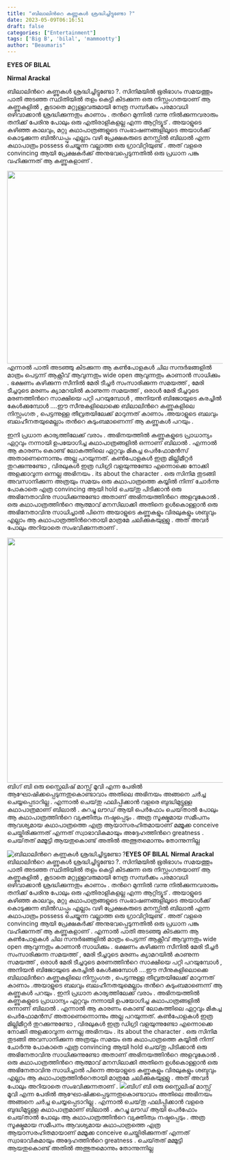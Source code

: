 ```yaml
---
title: "ബിലാലിൻറെ കണ്ണുകൾ ശ്രദ്ധിച്ചിട്ടുണ്ടോ ?"
date: 2023-05-09T06:16:51
draft: false
categories: ["Entertainment"]
tags: ['Big B', 'bilal', 'mammootty']
author: "Beaumaris"
---
```


<strong>EYES OF BILAL</strong>

<strong>Nirmal Arackal </strong>

ബിലാലിൻറെ കണ്ണുകൾ ശ്രദ്ധിച്ചിട്ടുണ്ടോ ?. സിനിമയിൽ ഭൂരിഭാഗം സമയത്തും പാതി അടഞ്ഞ സ്ഥിതിയിൽ തളം കെട്ടി കിടക്കുന്ന ഒരു നിസ്സംഗതയാണ് ആ കണ്ണുകളിൽ , കൂടാതെ മറ്റുള്ളവരുമായി നേത്ര സമ്പർക്കം പരമാവധി ഒഴിവാക്കാൻ ശ്രദ്ധിക്കുന്നതും കാണാം . തൻറെ മുന്നിൽ വന്നു നിൽക്കുന്നവരാരും തനിക്ക് പേരിനു പോലും ഒരു എതിരാളികളല്ല എന്ന ആറ്റിട്യൂട് . അയാളുടെ കഴിഞ്ഞ കാലവും, മറ്റു കഥാപാത്രങ്ങളുടെ സംഭാഷണങ്ങളിലൂടെ അയാൾക്ക് കൊടുക്കുന്ന ബിൽഡപ്പും എല്ലാം വഴി പ്രേക്ഷകരുടെ മനസ്സിൽ ബിലാൽ എന്ന കഥാപാത്രം possess ചെയ്യുന്ന വല്ലാത്ത ഒരു ഗ്രാവിറ്റിയുണ്ട് . അത് വളരെ convincing ആയി പ്രേക്ഷകർക്ക് അനുഭവപ്പെടുന്നതിൽ ഒരു പ്രധാന പങ്കു വഹിക്കുന്നത് ആ കണ്ണുകളാണ് .

<a href="https://cdn.boolokam.com/articles/2023/05/FWFWWW.jpg"><img class="size-large wp-image-394926 aligncenter" src="https://cdn.boolokam.com/articles/2023/05/FWFWWW-1024x576.jpg" alt="" width="800" height="450" /></a>എന്നാൽ പാതി അടഞ്ഞു കിടക്കുന്ന ആ കൺപോളകൾ ചില സന്ദർഭങ്ങളിൽ മാത്രം പെട്ടന്ന് ആക്റ്റീവ് ആവുന്നതും wide open ആവുന്നതും കാണാൻ സാധിക്കും . ഭക്ഷണം കഴിക്കുന്ന സീനിൽ മേരി ടീച്ചർ സംസാരിക്കുന്ന സമയത്ത് , മേരി ടീച്ചറുടെ മരണം ക്യാമറയിൽ കാണുന്ന സമയത്ത് , ഒരാൾ മേരി ടീച്ചറുടെ മരണത്തിൻറെ സാക്ഷിയെ പറ്റി പറയുമ്പോൾ , അനിയൻ ബിജോയുടെ കരച്ചിൽ കേൾക്കുമ്പോൾ ....ഈ സീനുകളിലൊക്കെ ബിലാലിൻറെ കണ്ണുകളിലെ നിസ്സംഗത , പെട്ടന്നുള്ള തീവ്രതയിലേക്ക് മാറുന്നത് കാണാം .അയാളുടെ ബലവും ബലഹീനതയുമെല്ലാം തൻറെ കുടുംബമാണെന്ന് ആ കണ്ണുകൾ പറയും .

ഇനി പ്രധാന കാര്യത്തിലേക്ക് വരാം . അഭിനയത്തിൽ കണ്ണുകളുടെ പ്രാധാന്യം ഏറ്റവും നന്നായി ഉപയോഗിച്ച കഥാപാത്രങ്ങളിൽ ഒന്നാണ് ബിലാൽ . എന്നാൽ ആ കാരണം കൊണ്ട് ലോകത്തിലെ ഏറ്റവും മികച്ച പെർഫോമൻസ് അതാണെന്നൊന്നും അല്ല പറയുന്നത്. കൺപോളകൾ ഇത്ര മില്ലിമീറ്റർ തുറക്കുന്നുണ്ടോ , വിരലുകൾ ഇത്ര ഡിഗ്രി വളയുന്നുണ്ടോ എന്നൊക്കെ നോക്കി അളക്കാവുന്ന ഒന്നല്ല അഭിനയം . its about the character . ഒരു സിനിമ തുടങ്ങി അവസാനിക്കുന്ന അത്രയും സമയം ഒരു കഥാപാത്രത്തെ കയ്യിൽ നിന്ന് ചോർന്നു പോകാതെ എത്ര convincing ആയി hold ചെയ്‌തു പിടിക്കാൻ ഒരു അഭിനേതാവിനു സാധിക്കുന്നുണ്ടോ അതാണ് അഭിനയത്തിൻറെ അളവുകോൽ . ഒരു കഥാപാത്രത്തിൻറെ ആത്മാവ് മനസിലാക്കി അതിനെ ഉൾകൊള്ളാൻ ഒരു അഭിനേതാവിനു സാധിച്ചാൽ പിന്നെ അയാളുടെ കണ്ണുകളും വിരലുകളും ശബ്ദവും എല്ലാം ആ കഥാപാത്രത്തിൻറെതായി മാത്രമേ ചലിക്കുകയുള്ളു . അത് അവർ പോലും അറിയാതെ സംഭവിക്കുന്നതാണ് .

<a href="https://cdn.boolokam.com/articles/2023/05/WD.jpg"><img class=" wp-image-394927 aligncenter" src="https://cdn.boolokam.com/articles/2023/05/WD.jpg" alt="" width="763" height="572" /></a>ബിഗ് ബി ഒരു സ്റ്റൈലിഷ് മാസ്സ് മൂവി എന്ന പേരിൽ ആഘോഷിക്കപ്പെടുന്നതുകൊണ്ടാവാം അതിലെ അഭിനയം അങ്ങനെ ചർച്ച ചെയ്യപ്പെടാറില്ല . എന്നാൽ ചെയ്‌തു ഫലിപ്പിക്കാൻ വളരെ ബുദ്ധിമുട്ടുള്ള കഥാപാത്രമാണ് ബിലാൽ . കുറച്ചു ലൗഡ് ആയി പെർഫോം ചെയ്‌താൽ പോലും ആ കഥാപാത്രത്തിൻറെ വ്യക്തിത്വം നഷ്ടപ്പെടും . അത്ര സൂക്ഷ്മമായ സമീപനം ആവശ്യമായ കഥാപാത്രത്തെ എത്ര ആയാസരഹിതമായാണ് മമ്മൂക്ക conceive ചെയ്തിരിക്കുന്നത് എന്നത് സ്വാഭാവികമായും അദ്ദേഹത്തിൻറെ greatness . ചെയ്‌തത്‌ മമ്മൂട്ടി ആയതുകൊണ്ട് അതിൽ അത്ഭുതമൊന്നും തോന്നുന്നില്ല


![ബിലാലിൻറെ കണ്ണുകൾ ശ്രദ്ധിച്ചിട്ടുണ്ടോ ?](https://cdn.boolokam.com/articles/2023/05/FWFWWW-1024x576.jpg)**EYES OF BILAL** **Nirmal Arackal** ബിലാലിൻറെ കണ്ണുകൾ ശ്രദ്ധിച്ചിട്ടുണ്ടോ ?. സിനിമയിൽ ഭൂരിഭാഗം സമയത്തും പാതി അടഞ്ഞ സ്ഥിതിയിൽ തളം കെട്ടി കിടക്കുന്ന ഒരു നിസ്സംഗതയാണ് ആ കണ്ണുകളിൽ , കൂടാതെ മറ്റുള്ളവരുമായി നേത്ര സമ്പർക്കം പരമാവധി ഒഴിവാക്കാൻ ശ്രദ്ധിക്കുന്നതും കാണാം . തൻറെ മുന്നിൽ വന്നു നിൽക്കുന്നവരാരും തനിക്ക് പേരിനു പോലും ഒരു എതിരാളികളല്ല എന്ന ആറ്റിട്യൂട് . അയാളുടെ കഴിഞ്ഞ കാലവും, മറ്റു കഥാപാത്രങ്ങളുടെ സംഭാഷണങ്ങളിലൂടെ അയാൾക്ക് കൊടുക്കുന്ന ബിൽഡപ്പും എല്ലാം വഴി പ്രേക്ഷകരുടെ മനസ്സിൽ ബിലാൽ എന്ന കഥാപാത്രം possess ചെയ്യുന്ന വല്ലാത്ത ഒരു ഗ്രാവിറ്റിയുണ്ട് . അത് വളരെ convincing ആയി പ്രേക്ഷകർക്ക് അനുഭവപ്പെടുന്നതിൽ ഒരു പ്രധാന പങ്കു വഹിക്കുന്നത് ആ കണ്ണുകളാണ് . [](https://cdn.boolokam.com/articles/2023/05/FWFWWW.jpg)എന്നാൽ പാതി അടഞ്ഞു കിടക്കുന്ന ആ കൺപോളകൾ ചില സന്ദർഭങ്ങളിൽ മാത്രം പെട്ടന്ന് ആക്റ്റീവ് ആവുന്നതും wide open ആവുന്നതും കാണാൻ സാധിക്കും . ഭക്ഷണം കഴിക്കുന്ന സീനിൽ മേരി ടീച്ചർ സംസാരിക്കുന്ന സമയത്ത് , മേരി ടീച്ചറുടെ മരണം ക്യാമറയിൽ കാണുന്ന സമയത്ത് , ഒരാൾ മേരി ടീച്ചറുടെ മരണത്തിൻറെ സാക്ഷിയെ പറ്റി പറയുമ്പോൾ , അനിയൻ ബിജോയുടെ കരച്ചിൽ കേൾക്കുമ്പോൾ ....ഈ സീനുകളിലൊക്കെ ബിലാലിൻറെ കണ്ണുകളിലെ നിസ്സംഗത , പെട്ടന്നുള്ള തീവ്രതയിലേക്ക് മാറുന്നത് കാണാം .അയാളുടെ ബലവും ബലഹീനതയുമെല്ലാം തൻറെ കുടുംബമാണെന്ന് ആ കണ്ണുകൾ പറയും . ഇനി പ്രധാന കാര്യത്തിലേക്ക് വരാം . അഭിനയത്തിൽ കണ്ണുകളുടെ പ്രാധാന്യം ഏറ്റവും നന്നായി ഉപയോഗിച്ച കഥാപാത്രങ്ങളിൽ ഒന്നാണ് ബിലാൽ . എന്നാൽ ആ കാരണം കൊണ്ട് ലോകത്തിലെ ഏറ്റവും മികച്ച പെർഫോമൻസ് അതാണെന്നൊന്നും അല്ല പറയുന്നത്. കൺപോളകൾ ഇത്ര മില്ലിമീറ്റർ തുറക്കുന്നുണ്ടോ , വിരലുകൾ ഇത്ര ഡിഗ്രി വളയുന്നുണ്ടോ എന്നൊക്കെ നോക്കി അളക്കാവുന്ന ഒന്നല്ല അഭിനയം . its about the character . ഒരു സിനിമ തുടങ്ങി അവസാനിക്കുന്ന അത്രയും സമയം ഒരു കഥാപാത്രത്തെ കയ്യിൽ നിന്ന് ചോർന്നു പോകാതെ എത്ര convincing ആയി hold ചെയ്‌തു പിടിക്കാൻ ഒരു അഭിനേതാവിനു സാധിക്കുന്നുണ്ടോ അതാണ് അഭിനയത്തിൻറെ അളവുകോൽ . ഒരു കഥാപാത്രത്തിൻറെ ആത്മാവ് മനസിലാക്കി അതിനെ ഉൾകൊള്ളാൻ ഒരു അഭിനേതാവിനു സാധിച്ചാൽ പിന്നെ അയാളുടെ കണ്ണുകളും വിരലുകളും ശബ്ദവും എല്ലാം ആ കഥാപാത്രത്തിൻറെതായി മാത്രമേ ചലിക്കുകയുള്ളു . അത് അവർ പോലും അറിയാതെ സംഭവിക്കുന്നതാണ് . [![](https://cdn.boolokam.com/articles/2023/05/WD.jpg)](https://cdn.boolokam.com/articles/2023/05/WD.jpg)ബിഗ് ബി ഒരു സ്റ്റൈലിഷ് മാസ്സ് മൂവി എന്ന പേരിൽ ആഘോഷിക്കപ്പെടുന്നതുകൊണ്ടാവാം അതിലെ അഭിനയം അങ്ങനെ ചർച്ച ചെയ്യപ്പെടാറില്ല . എന്നാൽ ചെയ്‌തു ഫലിപ്പിക്കാൻ വളരെ ബുദ്ധിമുട്ടുള്ള കഥാപാത്രമാണ് ബിലാൽ . കുറച്ചു ലൗഡ് ആയി പെർഫോം ചെയ്‌താൽ പോലും ആ കഥാപാത്രത്തിൻറെ വ്യക്തിത്വം നഷ്ടപ്പെടും . അത്ര സൂക്ഷ്മമായ സമീപനം ആവശ്യമായ കഥാപാത്രത്തെ എത്ര ആയാസരഹിതമായാണ് മമ്മൂക്ക conceive ചെയ്തിരിക്കുന്നത് എന്നത് സ്വാഭാവികമായും അദ്ദേഹത്തിൻറെ greatness . ചെയ്‌തത്‌ മമ്മൂട്ടി ആയതുകൊണ്ട് അതിൽ അത്ഭുതമൊന്നും തോന്നുന്നില്ല
